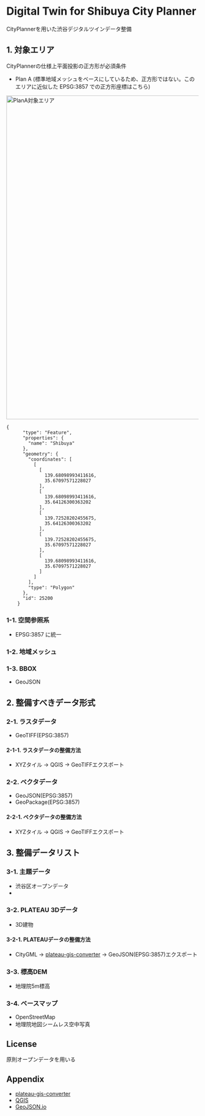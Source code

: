 # Digital Twin for Shibuya City Planner
CityPlannerを用いた渋谷デジタルツインデータ整備


## 1. 対象エリア
CityPlannerの仕様上平面投影の正方形が必須条件

* Plan A (標準地域メッシュをベースにしているため、正方形ではない。このエリアに近似した EPSG:3857 での正方形座標はこちら)
<img width="848" alt="PlanA対象エリア" src="https://github.com/furuhashilab/digitaltwin4shibuyaCP/assets/416977/058ff77c-537d-4536-99ef-18cf4b62e83e">

```
{
      "type": "Feature",
      "properties": {
        "name": "Shibuya"
      },
      "geometry": {
        "coordinates": [
          [
            [
              139.68098993411616,
              35.67097571228027
            ],
            [
              139.68098993411616,
              35.64126300363202
            ],
            [
              139.72528202455675,
              35.64126300363202
            ],
            [
              139.72528202455675,
              35.67097571228027
            ],
            [
              139.68098993411616,
              35.67097571228027
            ]
          ]
        ],
        "type": "Polygon"
      },
      "id": 25200
    }
```


### 1-1. 空間参照系
* EPSG:3857 に統一

### 1-2. 地域メッシュ


### 1-3. BBOX
* GeoJSON 

## 2. 整備すべきデータ形式

### 2-1. ラスタデータ
* GeoTIFF(EPSG:3857)

#### 2-1-1. ラスタデータの整備方法
* XYZタイル → QGIS → GeoTIFFエクスポート

### 2-2. ベクタデータ
* GeoJSON(EPSG:3857)
* GeoPackage(EPSG:3857)

#### 2-2-1. ベクタデータの整備方法
* XYZタイル → QGIS → GeoTIFFエクスポート

## 3. 整備データリスト

### 3-1. 主題データ
* 渋谷区オープンデータ
* 

### 3-2. PLATEAU 3Dデータ
* 3D建物

#### 3-2-1. PLATEAUデータの整備方法
* CityGML → [plateau-gis-converter](https://github.com/MIERUNE/plateau-gis-converter) → GeoJSON(EPSG:3857)エクスポート


### 3-3. 標高DEM
* 地理院5m標高

### 3-4. ベースマップ
* OpenStreetMap
* 地理院地図シームレス空中写真


## License
原則オープンデータを用いる


## Appendix
* [plateau-gis-converter](https://github.com/MIERUNE/plateau-gis-converter)
* [QGIS](https://qgis.org/)
* [GeoJSON.io](https://geojson.io/)


